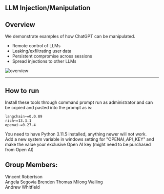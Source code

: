 ## LLM Injection/Manipulation

## Overview
We demonstrate examples of how ChatGPT can be manipulated.

- Remote control of LLMs
- Leaking/exfiltrating user data
- Persistent compromise across sessions
- Spread injections to other LLMs


<img src="diagrams/fig1.png" alt="overview" style="float: center" />


---------------------------------------

## How to run
Install these tools through command prompt run as administrator and can be copied and pasted into the prompt as is:   
```  
langchain~=0.0.89  
rich~=13.3.1  
openai~=0.27.4  
```  
You need to have Python 3.11.5 installed, anything newer will not work.   
Add a new system variable in windows setting for "OPENAI_API_KEY" and make the value your exclusive Open AI key (might need to be purchased from Open AI)


## Group Members:
Vincent Robertson  
Angela Segovia 
Brenden Thomas 
Milong Walling  
Andrew Whitfield  
